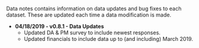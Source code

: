 Data notes contains information on data updates and bug fixes to each dataset. These are updated each time a data modification is made.
* **04/18/2019 - v0.8.1 - Data Updates**
  * Updated DA & PM survey to include newest responses.
  * Updated financials to include data up to (and including) March 2019.

